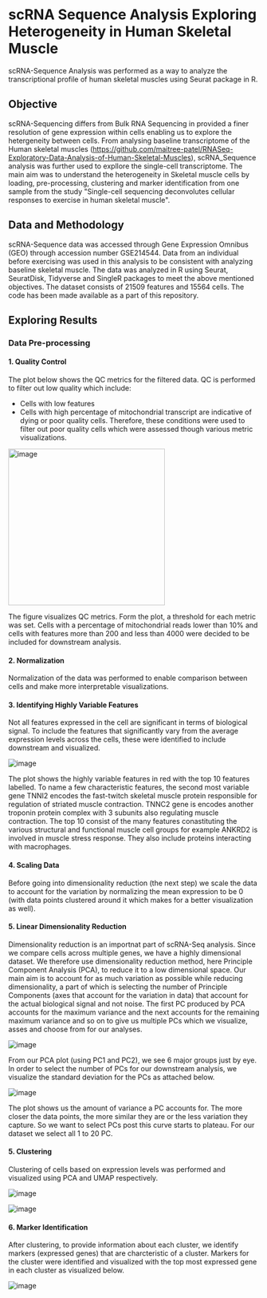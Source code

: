 # scRNA Sequence Analysis Exploring Heterogeneity in Human Skeletal Muscle
scRNA-Sequence Analysis was performed as a way to analyze the transcriptional profile of human skeletal muscles using Seurat package in R.

## Objective 
scRNA-Sequencing differs from Bulk RNA Sequencing in provided a finer resolution of gene expression within cells enabling us to explore  the hetergeneity between cells. From analysing baseline transcriptome of the Human skeletal muscles (https://github.com/maitree-patel/RNASeq-Exploratory-Data-Analysis-of-Human-Skeletal-Muscles), scRNA_Sequence analysis was further used to expllore the single-cell transcriptome. The main aim was to understand the heterogeneity in Skeletal muscle cells by loading, pre-processing, clustering and marker identification from one sample from the study "Single-cell sequencing deconvolutes cellular responses to exercise in human skeletal muscle". 

## Data and Methodology
scRNA-Sequence data was accessed through Gene Expression Omnibus (GEO) through accession number GSE214544. Data from an individual before exercising was used in this analysis to be consistent with analyzing baseline skeletal muscle. The data was analyzed in R using Seurat, SeuratDisk, Tidyverse and SingleR packages to meet the above mentioned objectives. The dataset consists of 21509 features and 15564 cells. The code has been made available as a part of this repository.

## Exploring Results
### Data Pre-processing
#### 1. Quality Control
The plot below shows the QC metrics for the filtered data. QC is performed to filter out low quality which include:

- Cells with low features
- Cells with high percentage of mitochondrial transcript are indicative of dying or poor quality cells.
Therefore, these conditions were used to filter out poor quality cells which were assessed though various metric visualizations.

<img width="314" alt="image" src="https://github.com/maitree-patel/scRNA-Sequence-Analysis-Exploring-Heterogeneity-in-Human-Skeletal-Muscle/assets/134908239/a9b534d4-bf80-4d92-99c0-d1a6905afbb0">

The figure visualizes QC metrics. Form the plot, a threshold for each metric was set. Cells with a percentage of mitochondrial reads lower than 10% and cells with features more than 200 and less than 4000 were decided to be included for downstream analysis. 

#### 2. Normalization 
Normalization of the data was performed to enable comparison between cells and make more interpretable visualizations.

#### 3. Identifying Highly Variable Features
Not all features expressed in the cell are significant in terms of biological signal. To include the features that significantly vary from the average expression levels across the cells, these were identified to include downstream and visualized.

![image](https://github.com/maitree-patel/scRNA-Sequence-Analysis-Exploring-Heterogeneity-in-Human-Skeletal-Muscle/assets/134908239/5361df52-18bd-4e7c-8466-c277b67083df)

The plot shows the highly variable features in red with the top 10 features labelled. To name a few characteristic features, the second most variable gene TNNI2 encodes the fast-twitch skeletal muscle protein responsible for regulation of striated muscle contraction. TNNC2 gene is encodes another troponin protein complex with 3 subunits also regulating muscle contraction. The top 10 consist of the many features conastituting the various structural and functional muscle cell groups for example ANKRD2 is involved in muscle stress response. They also include proteins interacting with macrophages.

#### 4. Scaling Data
Before going into dimensionality reduction (the next step) we scale the data to account for the variation by normalizing the mean expression to be 0 (with data points clustered around it which makes for a better visualization as well).

#### 5. Linear Dimensionality Reduction
Dimensionality reduction is an importnat part of scRNA-Seq analysis. Since we compare cells across multiple genes, we have a highly dimensional dataset. We therefore use dimensionality reduction method, here Principle Component Analysis (PCA), to reduce it to a low dimensional space. Our main aim is to account for as much variation as possible while reducing dimensionality, a part of which is selecting the number of Principle Components (axes that account for the variation in data) that account for the actual biological signal and not noise. The first PC produced by PCA accounts for the maximum variance and the next accounts for the remaining maximum variance and so on to give us multiple PCs which we visualize, asses and choose from for our analyses.

![image](https://github.com/maitree-patel/scRNA-Sequence-Analysis-Exploring-Heterogeneity-in-Human-Skeletal-Muscle/assets/134908239/4fc83352-2b3f-4c9c-b9ad-a8b611041c52)

From our PCA plot (using PC1 and PC2), we see 6 major groups just by eye. In order to select the number of PCs for our downstream analysis, we visualize the standard deviation for the PCs as attached below.

![image](https://github.com/maitree-patel/scRNA-Sequence-Analysis-Exploring-Heterogeneity-in-Human-Skeletal-Muscle/assets/134908239/68d20c0d-16a3-44cf-9af8-a1e4a15d97c0)

The plot shows us the amount of variance a PC accounts for. The more closer the data points, the more similar they are or the less variation they capture. So we want to select PCs post this curve starts to plateau. For our dataset we select all 1 to 20 PC. 

#### 5. Clustering
Clustering of cells based on expression levels was performed and visualized using PCA and UMAP respectively.

![image](https://github.com/maitree-patel/scRNA-Sequence-Analysis-Exploring-Heterogeneity-in-Human-Skeletal-Muscle/assets/134908239/34ca86df-35a7-44fd-96c5-42e82bc7e9e9)

![image](https://github.com/maitree-patel/scRNA-Sequence-Analysis-Exploring-Heterogeneity-in-Human-Skeletal-Muscle/assets/134908239/e72422c4-d7f0-40d9-8fa6-60e60c223780)

#### 6. Marker Identification
After clustering, to provide information about each cluster, we identify markers (expressed genes) that are charcteristic of a cluster. Markers for the cluster were identified and visualized with the top most expressed gene in each cluster as visualized below. 

![image](https://github.com/maitree-patel/scRNA-Sequence-Analysis-Exploring-Heterogeneity-in-Human-Skeletal-Muscle/assets/134908239/bb12e6d3-f678-4ff3-b6b3-b71649091428)




















